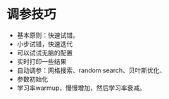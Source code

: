 # 调参技巧


- 基本原则：快速试错。
- 小步试错，快速迭代
- 可以试试无脑的配置
- 实时打印一些结果
- 自动调参：网格搜索、random search、贝叶斯优化、
- 参数初始化
- 学习率warmup，慢慢增加，然后学习率衰减。
